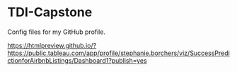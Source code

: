 # TDI-Capstone
Config files for my GitHub profile.




https://htmlpreview.github.io/?https://public.tableau.com/app/profile/stephanie.borchers/viz/SuccessPredictionforAirbnbListings/Dashboard1?publish=yes
